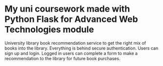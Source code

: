 # My uni coursework made with Python Flask for Advanced Web Technologies module
University library book recommendation service to get the right mix of books into the library.
Everything is behind secure authentication. Users can sign up and login.
Logged in users can complete a form to make a recommendation to the library for future book purchases.

